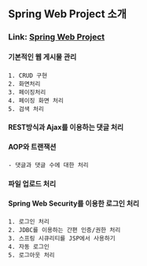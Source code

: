 ## Spring Web Project 소개

### Link: [Spring Web Project][project]

[project]: http://121.142.217.47:8008/

#### 기본적인 웹 게시물 관리

	1. CRUD 구현
	2. 화면처리
	3. 페이징처리
	4. 페이징 화면 처리
	5. 검색 처리

#### REST방식과 Ajax를 이용하는 댓글 처리

#### AOP와 트랜잭션

	- 댓글과 댓글 수에 대한 처리

#### 파일 업로드 처리

#### Spring Web Security를 이용한 로그인 처리

	1. 로그인 처리
	2. JDBC를 이용하는 간편 인증/권한 처리
	3. 스프링 시큐리티를 JSP에서 사용하기
	4. 자동 로그인
	5. 로그아웃 처리